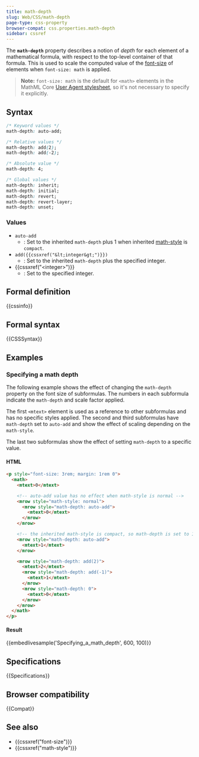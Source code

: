 ```yaml
---
title: math-depth
slug: Web/CSS/math-depth
page-type: css-property
browser-compat: css.properties.math-depth
sidebar: cssref
---
```



The **`math-depth`** property describes a notion of _depth_ for each element of a mathematical formula, with respect to the top-level container of that formula. This is used to scale the computed value of the [font-size](/en-US/docs/Web/CSS/font-size) of elements when `font-size: math` is applied.

> **Note:** `font-size: math` is the default for `<math>` elements in the MathML Core [User Agent stylesheet](https://w3c.github.io/mathml-core/#user-agent-stylesheet), so it's not necessary to specify it explicitly.

## Syntax

```css
/* Keyword values */
math-depth: auto-add;

/* Relative values */
math-depth: add(2);
math-depth: add(-2);

/* Absolute value */
math-depth: 4;

/* Global values */
math-depth: inherit;
math-depth: initial;
math-depth: revert;
math-depth: revert-layer;
math-depth: unset;
```

### Values

- `auto-add`
  - : Set to the inherited `math-depth` plus 1 when inherited [math-style](/en-US/docs/Web/CSS/math-style) is `compact`.
- `add({{cssxref("&lt;integer&gt;")}})`
  - : Set to the inherited `math-depth` plus the specified integer.
- {{cssxref("&lt;integer&gt;")}}
  - : Set to the specified integer.

## Formal definition

{{cssinfo}}

## Formal syntax

{{CSSSyntax}}

## Examples

### Specifying a math depth

The following example shows the effect of changing the `math-depth` property on the font size of subformulas.
The numbers in each subformula indicate the `math-depth` and scale factor applied.

The first `<mtext>` element is used as a reference to other subformulas and has no specific styles applied.
The second and third subformulas have `math-depth` set to `auto-add` and show the effect of scaling depending on the `math-style`.

The last two subformulas show the effect of setting `math-depth` to a specific value.

#### HTML

```html
<p style="font-size: 3rem; margin: 1rem 0">
  <math>
    <mtext>0</mtext>

    <!-- auto-add value has no effect when math-style is normal -->
    <mrow style="math-style: normal">
      <mrow style="math-depth: auto-add">
        <mtext>0</mtext>
      </mrow>
    </mrow>

    <!-- the inherited math-style is compact, so math-depth is set to 1 -->
    <mrow style="math-depth: auto-add">
      <mtext>1</mtext>
    </mrow>

    <mrow style="math-depth: add(2)">
      <mtext>2</mtext>
      <mrow style="math-depth: add(-1)">
        <mtext>1</mtext>
      </mrow>
      <mrow style="math-depth: 0">
        <mtext>0</mtext>
      </mrow>
    </mrow>
  </math>
</p>
```

#### Result

{{embedlivesample('Specifying_a_math_depth', 600, 100)}}

## Specifications

{{Specifications}}

## Browser compatibility

{{Compat}}

## See also

- {{cssxref("font-size")}}
- {{cssxref("math-style")}}
